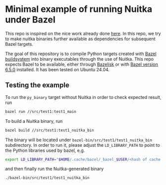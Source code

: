 # Minimal example of running Nuitka under Bazel

This repo is inspired on the nice work already done [here](https://github.com/chaosct/bazel_nuitka_test). In this repo, we try to make nuitka binaries further available as dependencies for subsequent Bazel targets.

The goal of this repository is to compile Python targets created with [Bazel buildsystem](https://github.com/bazelbuild/bazel) into binary executables through the use of Nuitka.
This repo expects Bazel to be available, either through [Bazelisk](https://github.com/bazelbuild/bazelisk) or with [Bazel version 6.5.0](https://github.com/bazelbuild/bazel/releases/tag/6.5.0) installed.
It has been tested on Ubuntu 24.04.

## Testing the example

To run the `py_binary` target without Nuitka in order to check expected result, run

```bash
bazel run //src/test1:test1_main
```

To build a Nuitka binary, run

```bash
bazel build //src/test1:test1_nuitka_bin
```

The binary will be located under `bazel-bin/src/test1/test1_nuitka_bin` subdirectory.
In order to run it, please adjust the `LD_LIBRARY_PATH` to point to the Python libraries used by bazel, e.g.

```bash
export LD_LIBRARY_PATH="$HOME/.cache/bazel/_bazel_$USER/<hash of cache dir>/execroot/nuitka_under_bazel/external/python_3_10_x86_64-unknown-linux-gnu/lib:$LD_LIBRARY_PATH"
```

and then finally run the Nuitka-generated binary

```bash
./bazel-bin/src/test1/test1_nuitka_bin
```

